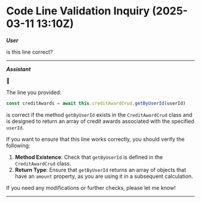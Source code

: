 <!-- Generated by SpecStory -->

# Code Line Validation Inquiry (2025-03-11 13:10Z)

_**User**_

is this line correct?

---

_**Assistant**_

🤖

The line you provided:

```typescript
const creditAwards = await this.creditAwardCrud.getByUserId(userId)
```

is correct if the method `getByUserId` exists in the `CreditAwardCrud` class and is designed to return an array of credit awards associated with the specified `userId`. 

If you want to ensure that this line works correctly, you should verify the following:

1. **Method Existence**: Check that `getByUserId` is defined in the `CreditAwardCrud` class.
2. **Return Type**: Ensure that `getByUserId` returns an array of objects that have an `amount` property, as you are using it in a subsequent calculation.

If you need any modifications or further checks, please let me know!

---

